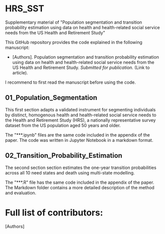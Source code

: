 # HRS_SST
Supplementary material of "Population segmentation and transition probability estimation using data on health and health-related social service needs from the US Health and Retirement Study"

This GitHub repository provides the code explained in the following manuscript:
* [Authors]. Population segmentation and transition probability estimation using data on health and health-related social service needs from the US Health and Retirement Study. *Submitted for publication.* (Link to article).

I recommend to first read the manuscript before using the code. 

## 01_Population_Segmentation
This first section adapts a validated instrument for segmenting individuals by distinct, homogenous health and health-related social service needs to the Health and Retirement Study (HRS), a nationally representative survey dataset from the US population aged 50 years and older.

The "***.ipynb" files are the same code included in the appendix of the paper. The code was written in Jupyter Notebook in a markdown format. 

## 02_Transition_Probability_Estimation
The second section section estimates the one-year transition probabilities across all 10 need states and death using multi-state modelling.

The "***.R" file has the same code included in the appendix of the paper. The Markdown folder contains a more detailed description of the method and evaluation.

# Full list of contributors:
[Authors]
